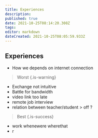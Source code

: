 ```yaml
---
title: Experiences
description: 
published: true
date: 2021-10-25T08:14:20.308Z
tags: 
editor: markdown
dateCreated: 2021-10-25T08:05:59.933Z
---
```


## Experiences

- How we depends on internet connection

> Worst
{.is-warning}

- Exchange not intuitive
- Battle for bandwidth
- video link too late
- remote job interview
- relation between teacher/student > off ?

> Best
{.is-success}

- work whenewere wherethat
- r